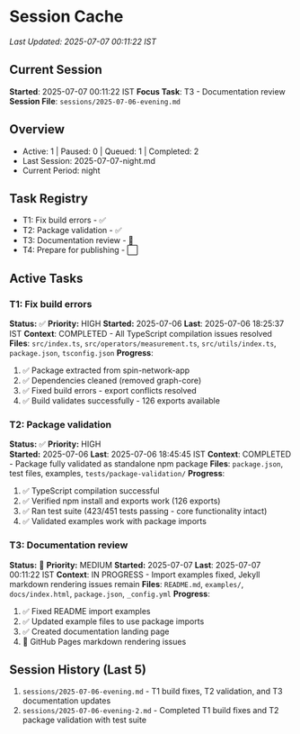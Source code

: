 # Session Cache
*Last Updated: 2025-07-07 00:11:22 IST*

## Current Session
**Started**: 2025-07-07 00:11:22 IST
**Focus Task**: T3 - Documentation review
**Session File**: `sessions/2025-07-06-evening.md`

## Overview
- Active: 1 | Paused: 0 | Queued: 1 | Completed: 2
- Last Session: 2025-07-07-night.md
- Current Period: night

## Task Registry
- T1: Fix build errors - ✅
- T2: Package validation - ✅
- T3: Documentation review - 🔄
- T4: Prepare for publishing - ⬜

## Active Tasks

### T1: Fix build errors
**Status:** ✅ **Priority:** HIGH
**Started:** 2025-07-06 **Last**: 2025-07-06 18:25:37 IST
**Context**: COMPLETED - All TypeScript compilation issues resolved
**Files**: `src/index.ts`, `src/operators/measurement.ts`, `src/utils/index.ts`, `package.json`, `tsconfig.json`
**Progress**:
1. ✅ Package extracted from spin-network-app
2. ✅ Dependencies cleaned (removed graph-core)
3. ✅ Fixed build errors - export conflicts resolved
4. ✅ Build validates successfully - 126 exports available

### T2: Package validation
**Status:** ✅ **Priority:** HIGH  
**Started:** 2025-07-06 **Last**: 2025-07-06 18:45:45 IST
**Context**: COMPLETED - Package fully validated as standalone npm package
**Files**: `package.json`, test files, examples, `tests/package-validation/`
**Progress**:
1. ✅ TypeScript compilation successful
2. ✅ Verified npm install and exports work (126 exports)
3. ✅ Ran test suite (423/451 tests passing - core functionality intact)
4. ✅ Validated examples work with package imports

### T3: Documentation review
**Status:** 🔄 **Priority:** MEDIUM
**Started:** 2025-07-07 **Last**: 2025-07-07 00:11:22 IST
**Context**: IN PROGRESS - Import examples fixed, Jekyll markdown rendering issues remain
**Files**: `README.md`, `examples/`, `docs/index.html`, `package.json`, `_config.yml`
**Progress**:
1. ✅ Fixed README import examples
2. ✅ Updated example files to use package imports
3. ✅ Created documentation landing page
4. 🔄 GitHub Pages markdown rendering issues

## Session History (Last 5)
1. `sessions/2025-07-06-evening.md` - T1 build fixes, T2 validation, and T3 documentation updates
2. `sessions/2025-07-06-evening-2.md` - Completed T1 build fixes and T2 package validation with test suite
